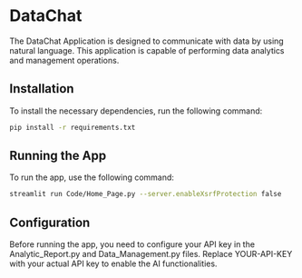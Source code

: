 # DataChat

The DataChat Application is designed to communicate with data by using natural language. This application is capable of performing data analytics and management operations.

## Installation

To install the necessary dependencies, run the following command:

```bash
pip install -r requirements.txt
```
## Running the App

To run the app, use the following command:
```bash
streamlit run Code/Home_Page.py --server.enableXsrfProtection false
```

## Configuration

Before running the app, you need to configure your API key in the Analytic_Report.py and Data_Management.py files. Replace YOUR-API-KEY with your actual API key to enable the AI functionalities.
